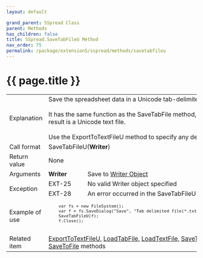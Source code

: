 ```yaml
---
layout: default

grand_parent: SSpread Class
parent: Methods
has_children: false
title: SSpread.SaveTabFileU Method
nav_order: 75
permalink: /package/extension5/sspread/methods/savetabfileu
---
```

# {{ page.title }}

<table>
  <tr>
    <td>Explanation</td>
    <td colspan="2">Save the spreadsheet data in a Unicode tab-delimited file. <br><br>It has the same function as the SaveTabFile method, but the output result is a Unicode text file. <br><br>Use the ExportToTextFileU method to specify any delimiter.</td>
  </tr>
  <tr>
    <td>Call format</td>
    <td colspan="2">SaveTabFileU(<b>Writer</b>)</td>
  </tr>
  <tr>
    <td>Return value</td>
    <td colspan="2">None</td>
  </tr>  
  <tr>
    <td>Arguments</td>
    <td><b>Writer</b></td>
    <td>Save to <a href="/base/readerwriter#writer-object">Writer Object</a></td>
  </tr>
  <tr>
    <td rowspan="2">Exception</td>
    <td>EXT-25</td>
    <td>No valid Writer object specified</td>
  </tr>
  <tr>
    <td>EXT-28</td>
    <td>An error occurred in the SaveTabFileU method</td>
  </tr>
  <tr>
    <td>Example of use</td>
    <td colspan="2"><code><pre>
    var fs = new FileSystem();
    var f = fs.SaveDialog("Save", "Tab delimited file(*.txt)=*.txt", "", "");
    SaveTabFileU(f);
    f.Close();
    </pre></code></td>
  </tr>
  <tr>
    <td>Related item</td>
    <td colspan="2"><a href="/package/extension5/sspread/methods/exporttotextfileu">ExportToTextFileU</a>, <a href="/package/extension5/sspread/methods/loadtabfile">LoadTabFile</a>, <a href="/package/extension5/sspread/methods/loadtextfile">LoadTextFile</a>, <a href="/package/extension5/sspread/methods/savetabfile">SaveTabFile</a>, <a href="/package/extension5/sspread/methods/savetofile">SaveToFile</a> methods</td>
  </tr>
</table>
